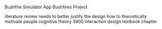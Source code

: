 Bushfire Simulator App
Bushfires Project

literature review needs to better justify the design
how to theoretically motivate people cognitive theory 3900 interaction design textbook chapter
